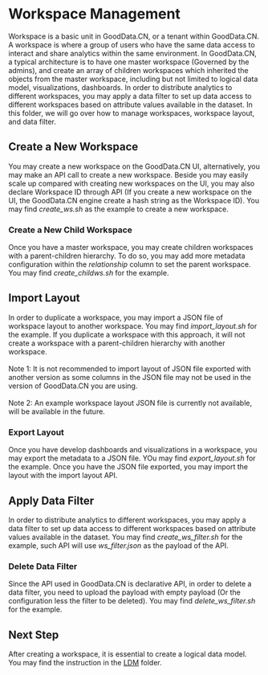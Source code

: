 # Workspace Management
Workspace is a basic unit in GoodData.CN, or a tenant within GoodData.CN. A workspace is where a group of users who have the same data access to interact and share analytics within the same environment. In GoodData.CN, a typical architecture is to have one master workspace (Governed by the admins), and create an array of children workspaces which inherited the objects from the master workspace, including but not limited to logical data model, visualizations, dashboards. In order to distribute analytics to different workspaces, you may apply a data filter to set up data access to different workspaces based on attribute values available in the dataset. In this folder, we will go over how to manage workspaces, workspace layout, and data filter.

## Create a New Workspace
You may create a new workspace on the GoodData.CN UI, alternatively, you may make an API call to create a new workspace. Beside you may easily scale up compared with creating new workspaces on the UI, you may also declare Workspace ID through API (If you create a new workspace on the UI, the GoodData.CN engine create a hash string as the Workspace ID). You may find <i>create_ws.sh</i> as the example to create a new workspace.

### Create a New Child Workspace
Once you have a master workspace, you may create children workspaces with a parent-children hierarchy. To do so, you may add more metadata configuration within the <i>relationship</i> column to set the parent workspace. You may find <i>create_childws.sh</i> for the example.

## Import Layout
In order to duplicate a workspace, you may import a JSON file of workspace layout to another workspace. You may find <i>import_layout.sh</i> for the example. If you duplicate a workspace with this approach, it will not create a workspace with a parent-children hierarchy with another workspace.
<br><br>
Note 1: It is not recommended to import layout of JSON file exported with another version as some columns in the JSON file may not be used in the version of GoodData.CN you are using.
<br><br>
Note 2: An example workspace layout JSON file is currently not available, will be available in the future.

### Export Layout
Once you have develop dashboards and visualizations in a workspace, you may export the metadata to a JSON file. YOu may find <i>export_layout.sh</i> for the example. Once you have the JSON file exported, you may import the layout with the import layout API.


## Apply Data Filter
In order to distribute analytics to different workspaces, you may apply a data filter to set up data access to different workspaces based on attribute values available in the dataset. You may find <i>create_ws_filter.sh</i> for the example, such API will use <i>ws_filter.json</i> as the payload of the API.

### Delete Data Filter
Since the API used in GoodData.CN is declarative API, in order to delete a data filter, you need to upload the payload with empty payload (Or the configuration less the filter to be deleted). You may find <i>delete_ws_filter.sh</i> for the example.

## Next Step
After creating a workspace, it is essential to create a logical data model. You may find the instruction in the [LDM](../LDM) folder.